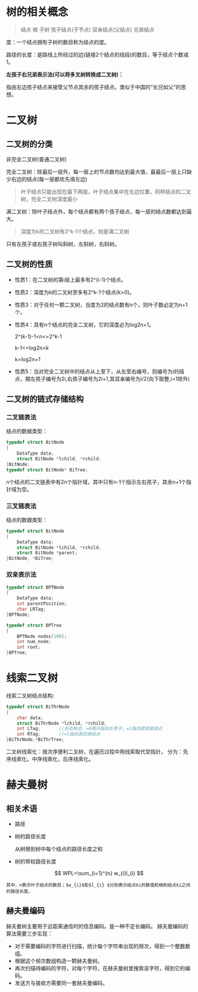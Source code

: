 # 树的相关概念
>结点 根 子树 孩子结点(子节点) 双亲结点(父结点) 兄弟结点

度：一个结点拥有子树的数目称为结点的度。

路径的长度：是路线上所经过的边(链接2个结点的线段)的数目，等于结点个数减1。

**左孩子右兄弟表示法(可以将多叉树转换成二叉树)：**

指由左边孩子结点来接管父节点其余的孩子结点。类似于中国的“长兄如父”的思想。

# 二叉树
## 二叉树的分类
非完全二叉树(普通二叉树)

完全二叉树：除最后一层外，每一层上的节点数均达到最大值，最最后一层上只缺少右边的结点(每一层都优先填左边)
>叶子结点只能出现在最下两层，叶子结点集中在左边位置，同样结点的二叉树，完全二叉树深度最小

满二叉树：除叶子结点外，每个结点都有两个孩子结点，每一层的结点数都达到最大。
>深度为k的二叉树有2^k-1个结点，则是满二叉树

只有左孩子或右孩子树叫斜树，左斜树，右斜树。

## 二叉树的性质
* 性质1：在二叉树的第i层上最多有2^(i-1)个结点。

* 性质2：深度为k的二叉树至多有2^k-1个结点(k>0)。

* 性质3：对于任何一颗二叉树，当度为2的结点数有n个，则叶子数必定为n+1个。

* 性质4：具有n个结点的完全二叉树，它的深度必为log2n+1。

    2^(k-1)-1<n<=2^k-1

    k-1<=log2n<k

    k=log2n+1
* 性质5：当对完全二叉树中的结点从上至下，从左至右编号，则编号为i的结点，期左孩子编号为2i,右孩子编号为2i+1,其双亲编号为i/2(向下取整,i=1除外)

## 二叉树的链式存储结构
### 二叉链表法
结点的数据类型：
```c
typedef struct BitNode
{
    DataType data;
    struct BitNode *lchild, *rchild;
}BitNode;
typedef struct BitNode* BiTree;
```
n个结点的二叉链表中有2n个指针域，其中只有n-1个指示左右孩子，其余n+1个指针域为空。

### 三叉链表法
结点的数据类型：
```c
typedef struct BitNode
{
    DataType data;
    struct BitNode *lchild, *rchild;
    struct BitNode *parent;
}BitNode, *BiTree;
```

### 双亲表示法
```c
typedef struct BPTNode
{
    DataType data;
    int parentPosition;
    char LRTag;
}BPTNode;
```
```c
typedef struct BPTree
{
    BPTNode nodes[100];
    int num_node;
    int root;
}BPTree;
```

# 线索二叉树
线索二叉树结点结构:
```c
typedef struct BiThrNode
{
    char data;
    struct BiThrNode *lchild, *rchild;
    int LTag;       //左右标志，=0表示指向左孩子，=1指向其前驱结点
    int RTag;       //=1指向其后继结点
}BiThrNode,*BiThrTree;
```
二叉树线索化：按次序便利二叉树，在遍历过程中用线索取代空指针。
分为：先序线索化，中序线索化，后序线索化。

# 赫夫曼树
## 相关术语
* 路径
* 树的路径长度

    从树根到树中每个结点的路径长度之和
* 树的带权路径长度

$$
    WPL=\sum_{i=1}^{n} w_{i}l_{i}
$$

    其中，n表示叶子结点的数目；$w_{i}$和$l_{i} $分别表示结点ki的数值和根到结点ki之间的路径长度。

## 赫夫曼编码
赫夫曼树主要用于远距离通信时的信息编码。是一种不定长编码。
赫夫曼编码的算法需要三步实现：
* 对于需要编码的字符进行扫描，统计每个字符串出现的频次，得到一个整数数组。
* 根据这个频次数组构造一颗赫夫曼树。
* 再次扫描待编码的字符，对每个字符，在赫夫曼树里搜索该字符，得到它的编码。
* 发送方与接收方需要同一套赫夫曼编码。

